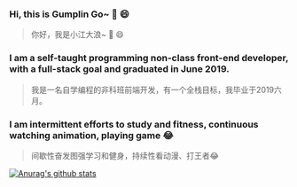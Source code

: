 ### Hi, this is Gumplin Go~ 👋 😄
> 你好，我是小江大浪~ 👋 😄


### I am a self-taught programming non-class front-end developer, with a full-stack goal and graduated in June 2019.
> 我是一名自学编程的非科班前端开发，有一个全栈目标，我毕业于2019六月。

### I am intermittent efforts to study and fitness, continuous watching animation, playing game 😂
> 间歇性奋发图强学习和健身，持续性看动漫、打王者😂



[![Anurag's github stats](https://github-readme-stats.vercel.app/api?username=GumplinGo)](https://github.com/anuraghazra/github-readme-stats)
